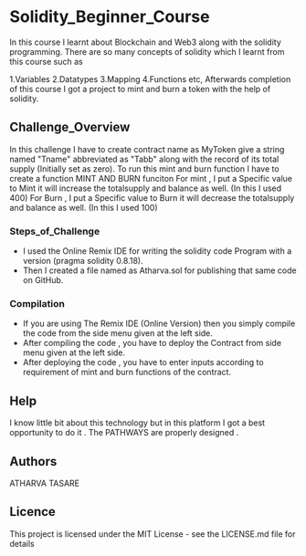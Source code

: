 # Solidity_Beginner_Course
In this course I learnt about Blockchain and Web3 along with the solidity programming. There are so many concepts of solidity which I learnt from this course such as

1.Variables
2.Datatypes
3.Mapping
4.Functions etc,
Afterwards completion of this course I got a project to mint and burn a token with the help of solidity.

## Challenge_Overview

In this challenge I have to create contract name as MyToken give a string named "Tname" abbreviated as "Tabb" along with the record of its total supply (Initially set as zero). 
To run this mint and burn function I have to create a function MINT AND BURN funciton
For mint , I put a Specific value to Mint it will increase the totalsupply and balance as well. (In this I used 400)
For Burn , I put a Specific value to Burn it will decrease the totalsupply and balance as well. (In this I  used 100)

### Steps_of_Challenge

* I used the Online Remix IDE for writing the solidity code Program with a version (pragma solidity 0.8.18).
* Then I created a file named as Atharva.sol for publishing that same code on GitHub.

### Compilation 

* If you are using The Remix IDE (Online Version) then you simply compile the code from the side menu given at the left side.
* After compiling the code , you have to deploy the Contract from side menu given at the left side.
* After deploying the code , you have to enter inputs according to requirement of mint and burn functions of the contract. 

## Help

I know little bit about this technology but in this platform I got a best opportunity to do it . The PATHWAYS are properly designed .

## Authors
ATHARVA TASARE

## Licence 
This project is licensed under the MIT License - see the LICENSE.md file for details

